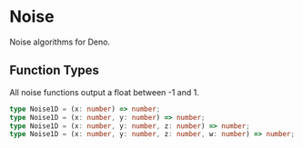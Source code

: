 # Noise

Noise algorithms for Deno.

## Function Types

All noise functions output a float between -1 and 1.

```typescript
type Noise1D = (x: number) => number;
type Noise1D = (x: number, y: number) => number;
type Noise1D = (x: number, y: number, z: number) => number;
type Noise1D = (x: number, y: number, z: number, w: number) => number;
```
